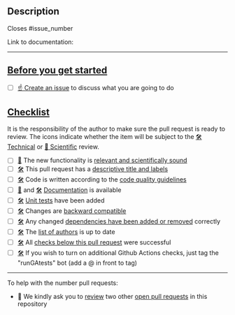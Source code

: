 <!--
    Thank you for contributing to our project!

    Please do not delete this text completely, but read the text below and keep
    items that seem relevant. If in doubt, just keep everything and add your
    own text at the top, a reviewer will update the checklist for you.

-->

## Description

<!--
    Please describe your changes here, especially focusing on why this pull
    request makes ESMValCore better and what problem it solves.

    Before you start, please read our contribution guidelines: https://docs.esmvaltool.org/projects/ESMValCore/en/latest/contributing.html

    Please fill in the GitHub issue that is closed by this pull request,
    e.g. Closes #1903
-->

Closes #issue_number

Link to documentation:

***

## [Before you get started](https://docs.esmvaltool.org/projects/ESMValCore/en/latest/contributing.html#getting-started)

- [ ] [☝ Create an issue](https://github.com/ESMValGroup/ESMValCore/issues) to discuss what you are going to do

## [Checklist](https://docs.esmvaltool.org/projects/ESMValCore/en/latest/contributing.html#checklist-for-pull-requests)

It is the responsibility of the author to make sure the pull request is ready to review. The icons indicate whether the item will be subject to the [🛠 Technical][1] or [🧪 Scientific][2] review.

<!-- The next two lines turn the 🛠 and 🧪 below into hyperlinks -->
[1]: https://docs.esmvaltool.org/en/latest/community/review.html#technical-review
[2]: https://docs.esmvaltool.org/en/latest/community/review.html#scientific-review

- [ ] [🧪][2] The new functionality is [relevant and scientifically sound](https://docs.esmvaltool.org/projects/ESMValCore/en/latest/contributing.html#scientific-relevance)
- [ ] [🛠][1] This pull request has a [descriptive title and labels](https://docs.esmvaltool.org/projects/ESMValCore/en/latest/contributing.html#pull-request-title-and-label)
- [ ] [🛠][1] Code is written according to the [code quality guidelines](https://docs.esmvaltool.org/projects/ESMValCore/en/latest/contributing.html#code-quality)
- [ ] [🧪][2] and [🛠][1] [Documentation](https://docs.esmvaltool.org/projects/ESMValCore/en/latest/contributing.html#documentation) is available
- [ ] [🛠][1] [Unit tests](https://docs.esmvaltool.org/projects/ESMValCore/en/latest/contributing.html#tests) have been added
- [ ] [🛠][1] Changes are [backward compatible](https://docs.esmvaltool.org/projects/ESMValCore/en/latest/contributing.html#backward-compatibility)
- [ ] [🛠][1] Any changed [dependencies have been added or removed](https://docs.esmvaltool.org/projects/ESMValCore/en/latest/contributing.html#dependencies) correctly
- [ ] [🛠][1] The [list of authors](https://docs.esmvaltool.org/projects/ESMValCore/en/latest/contributing.html#list-of-authors) is up to date
- [ ] [🛠][1] All [checks below this pull request](https://docs.esmvaltool.org/projects/ESMValCore/en/latest/contributing.html#pull-request-checks) were successful
- [ ] [🛠][1] If you wish to turn on additional Github Actions checks, just tag the "runGAtests" bot (add a @ in front to tag) 

***

To help with the number pull requests:

- 🙏 We kindly ask you to [review](https://docs.esmvaltool.org/en/latest/community/review.html#review-of-pull-requests) two other [open pull requests](https://github.com/ESMValGroup/ESMValCore/pulls) in this repository
